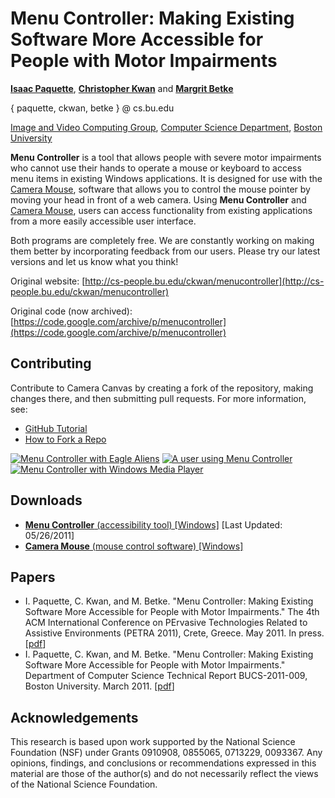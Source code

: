 # Menu Controller: Making Existing Software More Accessible for People with Motor Impairments

[**Isaac Paquette**](https://github.com/isaacpaquette), [**Christopher Kwan**](http://cs-people.bu.edu/ckwan/) and [**Margrit Betke**](http://www.cs.bu.edu/~betke/)

{ paquette, ckwan, betke } @ cs.bu.edu

[Image and Video Computing Group](http://www.cs.bu.edu/groups/ivc/), [Computer Science Department](http://www.cs.bu.edu/), [Boston University](http://www.bu.edu/)

**Menu Controller** is a tool that allows people with severe motor impairments who cannot use their hands to operate a mouse or keyboard to access menu items in existing Windows applications. It is designed for use with the [Camera Mouse](http://cameramouse.bu.edu/), software that allows you to control the mouse pointer by moving your head in front of a web camera. Using **Menu Controller** and [Camera Mouse](http://cameramouse.bu.edu/), users can access functionality from existing applications from a more easily accessible user interface.

Both programs are completely free. We are constantly working on making them better by incorporating feedback from our users. Please try our latest versions and let us know what you think!

Original website: [http://cs-people.bu.edu/ckwan/menucontroller](http://cs-people.bu.edu/ckwan/menucontroller)

Original code (now archived): [https://code.google.com/archive/p/menucontroller](https://code.google.com/archive/p/menucontroller)

## Contributing

Contribute to Camera Canvas by creating a fork of the repository, making changes there, and then submitting pull requests. For more information, see:
* [GitHub Tutorial](https://guides.github.com/activities/hello-world/)
* [How to Fork a Repo](https://help.github.com/articles/fork-a-repo/)

[![Menu Controller with Eagle Aliens](http://cs-people.bu.edu/ckwan/menucontroller/MCAliens25.png)](http://cs-people.bu.edu/ckwan/menucontroller/MCAliens.png) [![A user using Menu Controller](http://cs-people.bu.edu/ckwan/menucontroller/MCUser25.png)](http://cs-people.bu.edu/ckwan/menucontroller/MCUser.png) [![Menu Controller with Windows Media Player](http://cs-people.bu.edu/ckwan/menucontroller/MCWMP25.png)](http://cs-people.bu.edu/ckwan/menucontroller/MCWMP.png)

## Downloads

*   [**Menu Controller** (accessibility tool) [Windows]](http://cs-people.bu.edu/ckwan/menucontroller/MenuControllerInstaller.zip) [Last Updated: 05/26/2011]
*   [**Camera Mouse** (mouse control software) [Windows]](http://cameramouse.bu.edu/)

## Papers

*   I. Paquette, C. Kwan, and M. Betke. "Menu Controller: Making Existing Software More Accessible for People with Motor Impairments." The 4th ACM International Conference on PErvasive Technologies Related to Assistive Environments (PETRA 2011), Crete, Greece. May 2011. In press. [[pdf](http://www.cs.bu.edu/techreports/pdf/2011-009-menu-controller.pdf)]
*   I. Paquette, C. Kwan, and M. Betke. "Menu Controller: Making Existing Software More Accessible for People with Motor Impairments." Department of Computer Science Technical Report BUCS-2011-009, Boston University. March 2011. [[pdf](http://www.cs.bu.edu/techreports/pdf/2011-009-menu-controller.pdf)]

## Acknowledgements

This research is based upon work supported by the National Science Foundation (NSF) under Grants 0910908, 0855065, 0713229, 0093367. Any opinions, findings, and conclusions or recommendations expressed in this material are those of the author(s) and do not necessarily reflect the views of the National Science Foundation.
